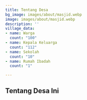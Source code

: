```yaml
---
title: Tentang Desa
bg_image: images/about/masjid.webp
image: images/about/masjid.webp
description: ''
village_data:
- name: Warga
  count: "100"
- name: Kepala Keluarga
  count: "112"
- name: Sekolah
  count: "10"
- name: Rumah Ibadah
  count: "1"

---
```

## Tentang Desa Ini